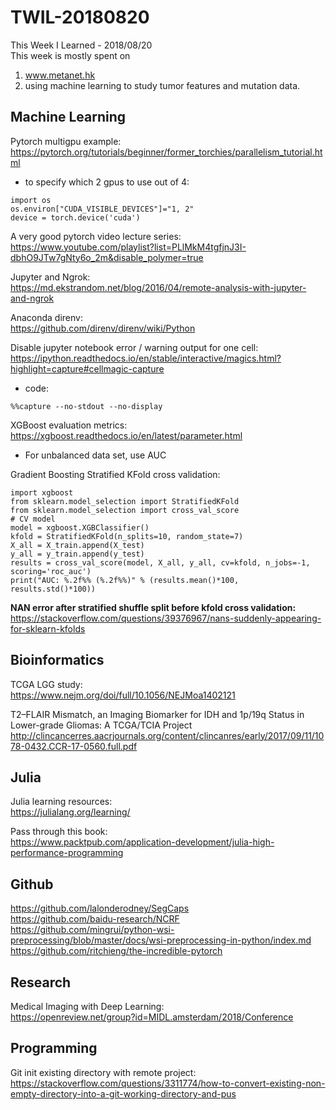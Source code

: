 # TWIL-20180820
This Week I Learned - 2018/08/20  
This week is mostly spent on 
1. www.metanet.hk
2. using machine learning to study tumor features and mutation data.

## Machine Learning
Pytorch multigpu example:  
https://pytorch.org/tutorials/beginner/former_torchies/parallelism_tutorial.html
* to specify which 2 gpus to use out of 4:  
```
import os
os.environ["CUDA_VISIBLE_DEVICES"]="1, 2"
device = torch.device('cuda')
```


A very good pytorch video lecture series:  
https://www.youtube.com/playlist?list=PLlMkM4tgfjnJ3I-dbhO9JTw7gNty6o_2m&disable_polymer=true


Jupyter and Ngrok:  
https://md.ekstrandom.net/blog/2016/04/remote-analysis-with-jupyter-and-ngrok  


Anaconda direnv:  
https://github.com/direnv/direnv/wiki/Python


Disable jupyter notebook error / warning output for one cell:  
https://ipython.readthedocs.io/en/stable/interactive/magics.html?highlight=capture#cellmagic-capture
* code:  
```
%%capture --no-stdout --no-display
```


XGBoost evaluation metrics:  
https://xgboost.readthedocs.io/en/latest/parameter.html
* For unbalanced data set, use AUC


Gradient Boosting Stratified KFold cross validation:
```
import xgboost
from sklearn.model_selection import StratifiedKFold
from sklearn.model_selection import cross_val_score
# CV model
model = xgboost.XGBClassifier()
kfold = StratifiedKFold(n_splits=10, random_state=7)
X_all = X_train.append(X_test)
y_all = y_train.append(y_test)
results = cross_val_score(model, X_all, y_all, cv=kfold, n_jobs=-1, scoring='roc_auc')
print("AUC: %.2f%% (%.2f%%)" % (results.mean()*100, results.std()*100))
```

__NAN error after stratified shuffle split before kfold cross validation:__  
https://stackoverflow.com/questions/39376967/nans-suddenly-appearing-for-sklearn-kfolds


## Bioinformatics
TCGA LGG study:  
https://www.nejm.org/doi/full/10.1056/NEJMoa1402121

T2–FLAIR Mismatch, an Imaging Biomarker for IDH and 1p/19q Status in Lower-grade Gliomas: A TCGA/TCIA Project  
http://clincancerres.aacrjournals.org/content/clincanres/early/2017/09/11/1078-0432.CCR-17-0560.full.pdf

## Julia
Julia learning resources:  
https://julialang.org/learning/

Pass through this book:  
https://www.packtpub.com/application-development/julia-high-performance-programming

## Github
https://github.com/lalonderodney/SegCaps  
https://github.com/baidu-research/NCRF  
https://github.com/mingrui/python-wsi-preprocessing/blob/master/docs/wsi-preprocessing-in-python/index.md  
https://github.com/ritchieng/the-incredible-pytorch  

## Research
Medical Imaging with Deep Learning:  
https://openreview.net/group?id=MIDL.amsterdam/2018/Conference

## Programming
Git init existing directory with remote project:  
https://stackoverflow.com/questions/3311774/how-to-convert-existing-non-empty-directory-into-a-git-working-directory-and-pus
